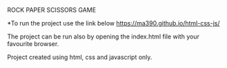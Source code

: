 ROCK PAPER SCISSORS GAME


*To run the project use the link below https://ma390.github.io/html-css-js/

The project can be run also by opening the index.html file with your favourite browser.

Project created using html, css and javascript only.
